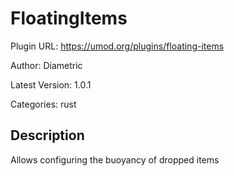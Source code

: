 # FloatingItems

Plugin URL: https://umod.org/plugins/floating-items

Author: Diametric

Latest Version: 1.0.1

Categories: rust

## Description

Allows configuring the buoyancy of dropped items
